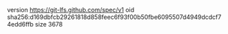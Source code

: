 version https://git-lfs.github.com/spec/v1
oid sha256:d169dbfcb29261818d858feec6f93f00b50fbe6095507d4949dcdcf74edd6ffb
size 3678
